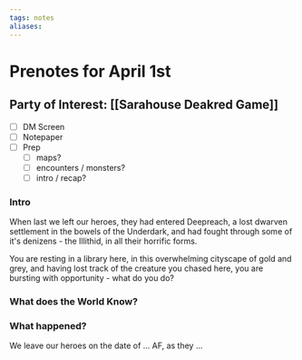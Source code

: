 ```yaml
---
tags: notes
aliases:
---
```


# Prenotes for April 1st
## Party of Interest: [[Sarahouse Deakred Game]]
- [ ] DM Screen
- [ ] Notepaper
- [ ] Prep
	- [ ] maps?
	- [ ] encounters / monsters?
	- [ ] intro / recap?

### Intro

When last we left our heroes, they had entered Deepreach, a lost dwarven settlement in the bowels of the Underdark, and had fought through some of it's denizens - the Illithid, in all their horrific forms.

You are resting in a library here, in this overwhelming cityscape of gold and grey, and having lost track of the creature you chased here, you are bursting with opportunity - what do you do?

### What does the World Know?


### What happened?


We leave our heroes on the date of ... AF, as they ...